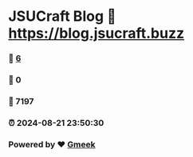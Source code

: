 # JSUCraft Blog :link: https://blog.jsucraft.buzz 
### :page_facing_up: [6](https://blog.jsucraft.buzz/tag.html) 
### :speech_balloon: 0 
### :hibiscus: 7197 
### :alarm_clock: 2024-08-21 23:50:30 
### Powered by :heart: [Gmeek](https://github.com/Meekdai/Gmeek)
